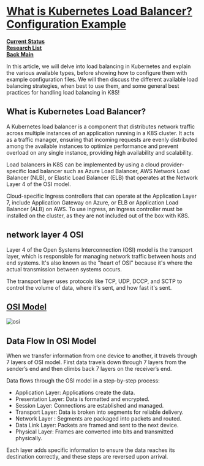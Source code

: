 # **[What is Kubernetes Load Balancer? Configuration Example](https://spacelift.io/blog/kubernetes-load-balancer)**

**[Current Status](../../../../development/status/weekly/current_status.md)**\
**[Research List](../../../research_list.md)**\
**[Back Main](../../../../README.md)**

In this article, we will delve into load balancing in Kubernetes and explain the various available types, before showing how to configure them with example configuration files. We will then discuss the different available load balancing strategies, when best to use them, and some general best practices for handling load balancing in K8S!

## What is Kubernetes Load Balancer?

A Kubernetes load balancer is a component that distributes network traffic across multiple instances of an application running in a K8S cluster. It acts as a traffic manager, ensuring that incoming requests are evenly distributed among the available instances to optimize performance and prevent overload on any single instance, providing high availability and scalability.

Load balancers in K8S can be implemented by using a cloud provider-specific load balancer such as Azure Load Balancer, AWS Network Load Balancer (NLB), or Elastic Load Balancer (ELB) that operates at the Network Layer 4 of the OSI model.

Cloud-specific Ingress controllers that can operate at the Application Layer 7, include Application Gateway on Azure, or ELB or Application Load Balancer (ALB) on AWS. To use ingress, an Ingress controller must be installed on the cluster, as they are not included out of the box with K8S.

## network layer 4 OSI

Layer 4 of the Open Systems Interconnection (OSI) model is the transport layer, which is responsible for managing network traffic between hosts and end systems. It's also known as the "heart of OSI" because it's where the actual transmission between systems occurs.

The transport layer uses protocols like TCP, UDP, DCCP, and SCTP to control the volume of data, where it's sent, and how fast it's sent.

## **[OSI Model](https://www.geeksforgeeks.org/open-systems-interconnection-model-osi/)**

![osi](https://media.geeksforgeeks.org/wp-content/uploads/20240615010645/OSI-Model.png)

## Data Flow In OSI Model

When we transfer information from one device to another, it travels through 7 layers of OSI model. First data travels down through 7 layers from the sender’s end and then climbs back 7 layers on the receiver’s end.

Data flows through the OSI model in a step-by-step process:

- Application Layer: Applications create the data.
- Presentation Layer: Data is formatted and encrypted.
- Session Layer: Connections are established and managed.
- Transport Layer: Data is broken into segments for reliable delivery.
- Network Layer : Segments are packaged into packets and routed.
- Data Link Layer: Packets are framed and sent to the next device.
- Physical Layer: Frames are converted into bits and transmitted physically.

Each layer adds specific information to ensure the data reaches its destination correctly, and these steps are reversed upon arrival.
